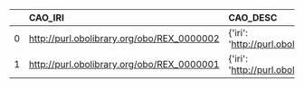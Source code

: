 |    | CAO_IRI                                    | CAO_DESC                                              | REX_IRI                                    | REX_DESC                                              | REX_DEF   |
|---:|:-------------------------------------------|:------------------------------------------------------|:-------------------------------------------|:------------------------------------------------------|:----------|
|  0 | http://purl.obolibrary.org/obo/REX_0000002 | {'iri': 'http://purl.obolibrary.org/obo/REX_0000002'} | http://purl.obolibrary.org/obo/REX_0000002 | {'iri': 'http://purl.obolibrary.org/obo/REX_0000002'} | []        |
|  1 | http://purl.obolibrary.org/obo/REX_0000001 | {'iri': 'http://purl.obolibrary.org/obo/REX_0000001'} | http://purl.obolibrary.org/obo/REX_0000001 | {'iri': 'http://purl.obolibrary.org/obo/REX_0000001'} | []        |